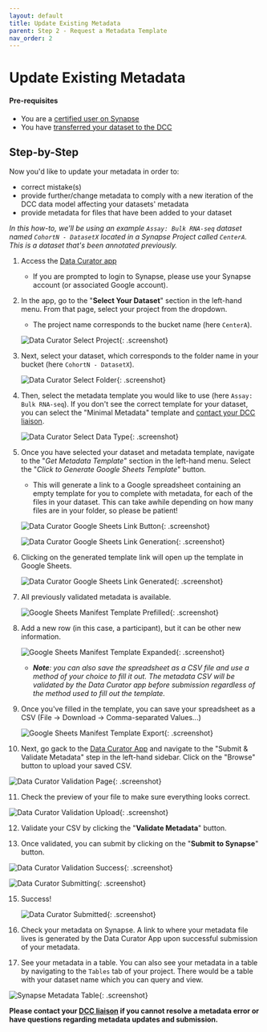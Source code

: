 ```yaml
---
layout: default
title: Update Existing Metadata
parent: Step 2 - Request a Metadata Template
nav_order: 2
---
```


# Update Existing Metadata

#### Pre-requisites
- You are a [certified user on Synapse](https://docs.synapse.org/articles/accounts_certified_users_and_profile_validation.html#certified-users)
- You have [transferred your dataset to the DCC](uploading-data)

## Step-by-Step

Now you'd like to update your metadata in order to:
   
   * correct mistake(s) 
   * provide further/change metadata to comply with a new iteration of the DCC data model affecting your datasets' metadata
   * provide metadata for files that have been added to your dataset


_In this how-to, we'll be using an example `Assay: Bulk RNA-seq` dataset named `CohortN - DatasetX` located in a Synapse Project called `CenterA`. This is a dataset that's been annotated previously._      

1. Access the [Data Curator app](https://www.synapse.org/#!Wiki:syn20681266/ENTITY)
    - If you are prompted to login to Synapse, please use your Synapse account (or associated Google account).
    
  
2. In the app, go to the "**Select Your Dataset**" section in the left-hand menu. From that page, select your project from the dropdown. 
    - The project name corresponds to the bucket name (here `CenterA`).  

   ![Data Curator Select Project](images/screenshots/curator-select-none.png){: .screenshot}
    
3. Next, select your dataset, which corresponds to the folder name in your bucket (here `CohortN - DatasetX`).

   ![Data Curator Select Folder](images/screenshots/curator-select-dataset.png){: .screenshot}

4. Then, select the metadata template you would like to use (here `Assay: Bulk RNA-seq`). If you don't see the correct template for your dataset, you can select the "Minimal Metadata" template and [contact your DCC liaison](step-1).

   ![Data Curator Select Data Type](images/screenshots/curator-select-type-2.png){: .screenshot}

5. Once you have selected your dataset and metadata template, navigate to the "*Get Metadata Template*" section in the left-hand menu. Select the "*Click to Generate Google Sheets Template*" button. 
    - This will generate a link to a Google spreadsheet containing an empty template for you to complete with metadata, for each of the files in your dataset. This can take awhile depending on how many files are in your folder, so please be patient!

   ![Data Curator Google Sheets Link Button](images/screenshots/curator-link-before.png){: .screenshot}

   ![Data Curator Google Sheets Link Generation](images/screenshots/curator-link-during.png){: .screenshot}


6. Clicking on the generated template link will open up the template in Google Sheets.

   ![Data Curator Google Sheets Link Generated](images/screenshots/curator-link-after-2.png){: .screenshot}


7. All previously validated metadata is available.

      ![Google Sheets Manifest Template Prefilled](images/screenshots/gsheets-prefilled-before.png){: .screenshot}

8. Add a new row (in this case, a participant), but it can be other new information. 
   
   ![Google Sheets Manifest Template Expanded](images/screenshots/gsheets-prefilled-after.png){: .screenshot}

    - _**Note**: you can also save the spreadsheet as a CSV file and use a method of your choice to fill it out. The metadata CSV will be validated by the Data Curator app before submission regardless of the method used to fill out the template._

9. Once you've filled in the template, you can save your spreadsheet as a CSV (File -> Download -> Comma-separated Values...)

   ![Google Sheets Manifest Template Export](images/screenshots/gsheets-prefilled-export.png){: .screenshot}

10. Next, go gack to the [Data Curator App](https://www.synapse.org/#!Wiki:syn20681266/ENTITY) and navigate to the "Submit & Validate Metadata" step in the left-hand sidebar. Click on the "Browse" button to upload your saved CSV. 

   ![Data Curator Validation Page](images/screenshots/curator-validate-before.png){: .screenshot}

11. Check the preview of your file to make sure everything looks correct. 

   ![Data Curator Validation Upload](images/screenshots/curator-validate-prefilled-after.png){: .screenshot}

12. Validate your CSV by clicking the "**Validate Metadata**" button. 

13. Once validated, you can submit by clicking on the "**Submit to Synapse**" button.
   
   ![Data Curator Validation Success](images/screenshots/curator-validate-prefilled-success.png){: .screenshot}
   
   ![Data Curator Submitting](images/screenshots/curator-validate-submitting.png){: .screenshot}

15. Success! 
   
      ![Data Curator Submitted](images/screenshots/curator-validate-prefilled-submitted.png){: .screenshot}

16. Check your metadata on Synapse. A link to where your metadata file lives is generated by the Data Curator App upon successful submission of your metadata. 

17. See your metadata in a table. You can also see your metadata in a table by navigating to the `Tables` tab of your project. There would be a table with your dataset name which you can query and view.

   ![Synapse Metadata Table](images/screenshots/synapse-dataset-table-after.png){: .screenshot}

**Please contact your [DCC liaison](dcc-liaison) if you cannot resolve a metadata error or have questions regarding metadata updates and submission.**

